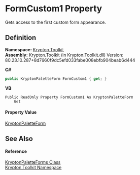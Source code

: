 # FormCustom1 Property


Gets access to the first custom form appearance.



## Definition
**Namespace:** <a href="79d2eac2-21f4-54ff-7552-b20c33c30600.md">Krypton.Toolkit</a>  
**Assembly:** Krypton.Toolkit (in Krypton.Toolkit.dll) Version: 80.23.10.287+8d7660f9dc5efd033fabe008ebfb904beab6d444

**C#**
``` C#
public KryptonPaletteForm FormCustom1 { get; }
```
**VB**
``` VB
Public ReadOnly Property FormCustom1 As KryptonPaletteForm
	Get
```



#### Property Value
<a href="072c2d08-92ec-1f96-694b-4a376f1fa9b7.md">KryptonPaletteForm</a>

## See Also


#### Reference
<a href="bb797134-6f9e-7e2e-6109-251a4cdec964.md">KryptonPaletteForms Class</a>  
<a href="79d2eac2-21f4-54ff-7552-b20c33c30600.md">Krypton.Toolkit Namespace</a>  
